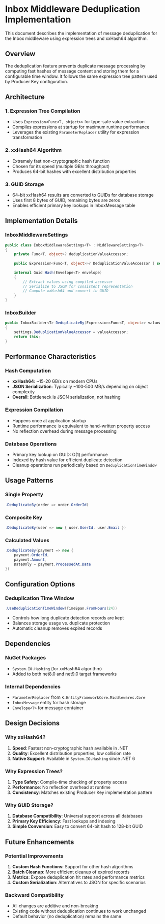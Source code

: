 # Inbox Middleware Deduplication Implementation

This document describes the implementation of message deduplication for the Inbox middleware using expression trees and xxHash64 algorithm.

## Overview

The deduplication feature prevents duplicate message processing by computing fast hashes of message content and storing them for a configurable time window. It follows the same expression tree pattern used by Producer Key configuration.

## Architecture

### 1. Expression Tree Compilation
- Uses `Expression<Func<T, object>>` for type-safe value extraction
- Compiles expressions at startup for maximum runtime performance
- Leverages the existing `ParameterReplacer` utility for expression transformation

### 2. xxHash64 Algorithm
- Extremely fast non-cryptographic hash function
- Chosen for its speed (multiple GB/s throughput)
- Produces 64-bit hashes with excellent distribution properties

### 3. GUID Storage
- 64-bit xxHash64 results are converted to GUIDs for database storage
- Uses first 8 bytes of GUID, remaining bytes are zeros
- Enables efficient primary key lookups in InboxMessage table

## Implementation Details

### InboxMiddlewareSettings<T>
```csharp
public class InboxMiddlewareSettings<T> : MiddlewareSettings<T>
{
    private Func<T, object>? deduplicationValueAccessor;
    
    public Expression<Func<T, object>>? DeduplicationValueAccessor { set; }
    
    internal Guid Hash(Envelope<T> envelope)
    {
        // Extract values using compiled accessor
        // Serialize to JSON for consistent representation
        // Compute xxHash64 and convert to GUID
    }
}
```

### InboxBuilder<T>
```csharp
public InboxBuilder<T> DeduplicateBy(Expression<Func<T, object>> valueAccessor)
{
    settings.DeduplicationValueAccessor = valueAccessor;
    return this;
}
```

## Performance Characteristics

### Hash Computation
- **xxHash64**: ~15-20 GB/s on modern CPUs
- **JSON Serialization**: Typically ~100-500 MB/s depending on object complexity
- **Overall**: Bottleneck is JSON serialization, not hashing

### Expression Compilation
- Happens once at application startup
- Runtime performance is equivalent to hand-written property access
- No reflection overhead during message processing

### Database Operations
- Primary key lookup on GUID: O(1) performance
- Indexed by hash value for efficient duplicate detection
- Cleanup operations run periodically based on `DeduplicationTimeWindow`

## Usage Patterns

### Single Property
```csharp
.DeduplicateBy(order => order.OrderId)
```

### Composite Key
```csharp
.DeduplicateBy(user => new { user.UserId, user.Email })
```

### Calculated Values
```csharp
.DeduplicateBy(payment => new { 
    payment.OrderId, 
    payment.Amount,
    DateOnly = payment.ProcessedAt.Date 
})
```

## Configuration Options

### Deduplication Time Window
```csharp
.UseDeduplicationTimeWindow(TimeSpan.FromHours(24))
```
- Controls how long duplicate detection records are kept
- Balances storage usage vs. duplicate protection
- Automatic cleanup removes expired records

## Dependencies

### NuGet Packages
- `System.IO.Hashing` (for xxHash64 algorithm)
- Added to both net8.0 and net9.0 target frameworks

### Internal Dependencies
- `ParameterReplacer` from `K.EntityFrameworkCore.Middlewares.Core`
- `InboxMessage` entity for hash storage
- `Envelope<T>` for message container

## Design Decisions

### Why xxHash64?
1. **Speed**: Fastest non-cryptographic hash available in .NET
2. **Quality**: Excellent distribution properties, low collision rate
3. **Native Support**: Available in `System.IO.Hashing` since .NET 6

### Why Expression Trees?
1. **Type Safety**: Compile-time checking of property access
2. **Performance**: No reflection overhead at runtime
3. **Consistency**: Matches existing Producer Key implementation pattern

### Why GUID Storage?
1. **Database Compatibility**: Universal support across all databases
2. **Primary Key Efficiency**: Fast lookups and indexing
3. **Simple Conversion**: Easy to convert 64-bit hash to 128-bit GUID

## Future Enhancements

### Potential Improvements
1. **Custom Hash Functions**: Support for other hash algorithms
2. **Batch Cleanup**: More efficient cleanup of expired records
3. **Metrics**: Expose deduplication hit rates and performance metrics
4. **Custom Serialization**: Alternatives to JSON for specific scenarios

### Backward Compatibility
- All changes are additive and non-breaking
- Existing code without deduplication continues to work unchanged
- Default behavior (no deduplication) remains the same
